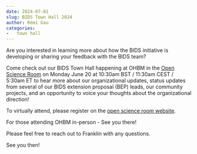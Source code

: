 ```yaml
---
date: 2024-07-01
slug: BIDS Town Hall 2024
author: Rémi Gau
categories:
-   town hall
---
```


Are you interested in learning more about how the BIDS initiative is developing or sharing your feedback with the BIDS team?

<!-- more -->

Come check out our BIDS Town Hall happening at OHBM in the [Open Science Room](https://ohbm.github.io/osr2022/) on Monday June 20 at 10:30am BST / 11:30am CEST / 5:30am ET to hear more about our organizational updates, status updates from several of our BIDS extension proposal (BEP) leads, our community projects, and an opportunity to voice your thoughts about the organizational direction!

To virtually attend, please register on the [open science room website](https://ohbm.github.io/osr2022/register/).

For those attending OHBM in-person - See you there!

Please feel free to reach out to Franklin with any questions.

See you then!
